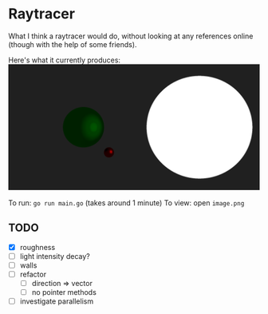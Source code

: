 # Raytracer
What I think a raytracer would do, without looking at any references online (though with the help of some friends).

Here's what it currently produces:
![Scene](image.png)

To run: `go run main.go` (takes around 1 minute)
To view: open `image.png`

## TODO
- [x] roughness
- [ ] light intensity decay?
- [ ] walls
- [ ] refactor
    - [ ] direction => vector
    - [ ] no pointer methods
- [ ] investigate parallelism
